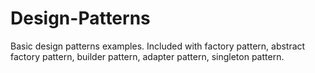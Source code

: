 # Design-Patterns
Basic design patterns examples. Included with factory pattern, abstract factory pattern, builder pattern, adapter pattern, singleton pattern.
